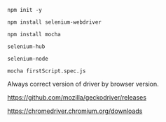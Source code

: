 ```
npm init -y
```

```
npm install selenium-webdriver
```

```
npm install mocha
```

```
selenium-hub
```

```
selenium-node
```

```
mocha firstScript.spec.js
```

Always correct version of driver by browser version.

https://github.com/mozilla/geckodriver/releases

https://chromedriver.chromium.org/downloads
